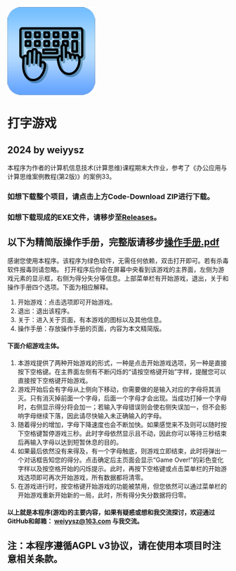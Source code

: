 ![打字游戏](https://github.com/weiyysz/TypingGame/blob/master/Compress_Icon.png)
# **打字游戏**
## 2024 by weiyysz
本程序为作者的计算机信息技术(计算思维)课程期末大作业，参考了《办公应用与计算思维案例教程(第2版)》的案例33。
### **如想下载整个项目，请点击上方Code-Download ZIP进行下载。**
### **如想下载现成的EXE文件，请移步至[Releases](https://github.com/weiyysz/TypingGame/releases)。**
## 以下为精简版操作手册，完整版请移步[操作手册.pdf](https://github.com/weiyysz/TypingGame/blob/master/操作手册/操作手册.pdf)
感谢您使用本程序。该程序为绿色软件，无需任何依赖，双击打开即可。若有杀毒软件报毒则请忽略。
打开程序后你会在屏幕中央看到该游戏的主界面，左侧为游戏元素的显示框，右侧为得分失分等信息。上部菜单栏有开始游戏，退出，关于和操作手册四个选项。下面为相应解释。
1.	开始游戏：点击选项即可开始游戏。
2.	退出：退出该程序。
3.	关于：进入关于页面，有本游戏的图标以及其他信息。
4.	操作手册：存放操作手册的页面，内容为本文精简版。
#### 下面介绍游戏主体。
1.	本游戏提供了两种开始游戏的形式，一种是点击开始游戏选项，另一种是直接按下空格键。在主界面左侧有不断闪烁的“请按空格键开始”字样，提醒您可以直接按下空格键开始游戏。
2.	游戏开始后会有字母从上侧向下移动，你需要做的是输入对应的字母将其消灭。只有消灭掉前面一个字母，后面一个字母才会出现。当成功打掉一个字母时，右侧显示得分将会加一；若输入字母错误则会使右侧失误加一，但不会影响字母继续下落，因此请尽快输入未正确输入的字母。 
3.	随着得分的增加，字母下降速度也会不断加快。如果感觉来不及则可以随时按下空格键暂停游戏三秒。此时字母依然显示且不动，因此你可以等待三秒结束后再输入字母以达到短暂休息的目的。 
4.	如果最后依然没有来得及，有一个字母触底，则游戏立即结束，此时将弹出一个对话框告知您的得分。点击确定后主页面会显示“Game Over!”的彩色变化字样以及按空格开始的闪烁提示。此时，再按下空格键或点击菜单栏的开始游戏选项即可再次开始游戏，所有数据都将清零。 
5.	在游戏进行时，按空格键开始游戏的功能被禁用，但您依然可以通过菜单栏的开始游戏重新开始新的一局，此时，所有得分失分数据将归零。
#### 以上就是本程序(游戏)的主要内容，如果有疑惑或想和我交流探讨，欢迎通过GitHub和邮箱： weiyysz@163.com 与我交流。
## 注：本程序遵循AGPL v3协议，请在使用本项目时注意相关条款。